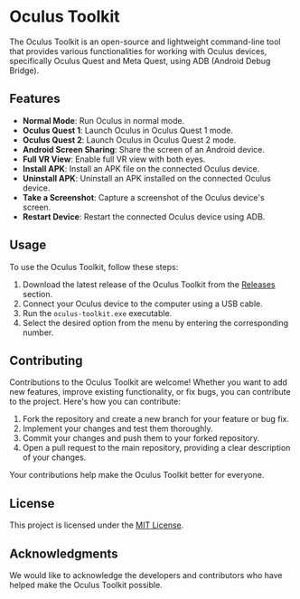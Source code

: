 # Oculus Toolkit

The Oculus Toolkit is an open-source and lightweight command-line tool that provides various functionalities for working with Oculus devices, specifically Oculus Quest and Meta Quest, using ADB (Android Debug Bridge).

## Features

- **Normal Mode**: Run Oculus in normal mode.
- **Oculus Quest 1**: Launch Oculus in Oculus Quest 1 mode.
- **Oculus Quest 2**: Launch Oculus in Oculus Quest 2 mode.
- **Android Screen Sharing**: Share the screen of an Android device.
- **Full VR View**: Enable full VR view with both eyes.
- **Install APK**: Install an APK file on the connected Oculus device.
- **Uninstall APK**: Uninstall an APK installed on the connected Oculus device.
- **Take a Screenshot**: Capture a screenshot of the Oculus device's screen.
- **Restart Device**: Restart the connected Oculus device using ADB.

## Usage

To use the Oculus Toolkit, follow these steps:

1. Download the latest release of the Oculus Toolkit from the [Releases][def] section.
2. Connect your Oculus device to the computer using a USB cable.
3. Run the `oculus-toolkit.exe` executable.
4. Select the desired option from the menu by entering the corresponding number.

## Contributing

Contributions to the Oculus Toolkit are welcome! Whether you want to add new features, improve existing functionality, or fix bugs, you can contribute to the project. Here's how you can contribute:

1. Fork the repository and create a new branch for your feature or bug fix.
2. Implement your changes and test them thoroughly.
3. Commit your changes and push them to your forked repository.
4. Open a pull request to the main repository, providing a clear description of your changes.

Your contributions help make the Oculus Toolkit better for everyone.

## License

This project is licensed under the [MIT License](LICENSE).

## Acknowledgments

We would like to acknowledge the developers and contributors who have helped make the Oculus Toolkit possible.


[def]: https://github.com/hsratneshsci/oculus-meta-toolkit/releases/download/first_stable/Oculus.Toolkit.exe